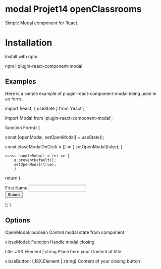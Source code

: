 # modal Projet14 openClassrooms

Simple Modal component for React.

# Installation

Install with npm: 

npm i plugin-react-component-modal


## Examples

Here is a simple example of plugin-react-component-modal being used in an form.

import React, { useState } from 'react';

import Modal from 'plugin-react-component-modal';

function Form() {
  
 const [openModal, setOpenModal] = useState();


 const closeModalOnClick = () => {
        setOpenModal(false);
    }
    
    const handleSubmit = (e) => {
        e.preventDefault();
        setOpenModal(true);
        }

  return (
    <div>
     <form onSubmit={handleSubmit}  id="form">
      <label htmlFor="first-name">First Name</label>
        <input type="text" id="first-name" name='firstName'/>
            <div className='Btn'>
                    <button type='submit'>Submit</button>
            </div>
      </form>
       <Modal openModal={openModal}
              closeModal={closeModalOnClick}
              title="employé created !"
              closeButton="x" />
    </div>

  );
}

## Options
OpenModal: boolean
Control modal state from component

closeModal: Function
Handle modal closing.

title: JSX.Element | string
Place here your Content of title

closeButton: (JSX.Element | string)
Content of your closing button
